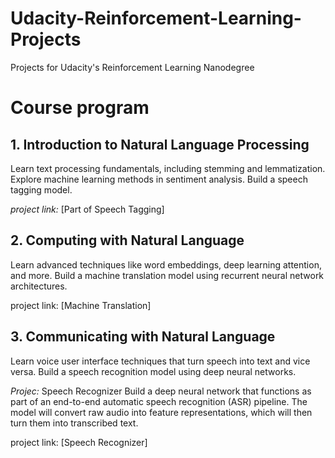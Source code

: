 # Udacity-Reinforcement-Learning-Projects
Projects for Udacity's Reinforcement Learning Nanodegree

# Course program

## 1. Introduction to Natural Language Processing

  Learn text processing fundamentals, including stemming and lemmatization. Explore machine learning methods in sentiment analysis. Build a speech tagging model.


  *project link:* [Part of Speech Tagging]


## 2. Computing with Natural Language

  Learn advanced techniques like word embeddings, deep learning attention, and more. Build a machine translation model using recurrent neural network architectures.

  project link: [Machine Translation]

## 3. Communicating with Natural Language

  Learn voice user interface techniques that turn speech into text and vice versa. Build a speech recognition model using deep neural networks.

  *Projec:* Speech Recognizer
          Build a deep neural network that functions as part of an end-to-end automatic speech recognition (ASR) pipeline. The model will convert raw audio into feature representations, which will then turn them into transcribed text.
          
  project link: [Speech Recognizer]
